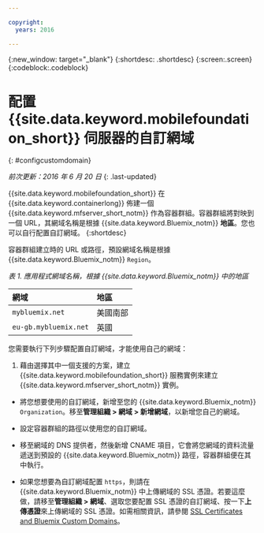 ```yaml
---

copyright:
  years: 2016

---
```


{:new_window: target="_blank"}
{:shortdesc: .shortdesc}
{:screen:.screen}
{:codeblock:.codeblock}

# 配置 {{site.data.keyword.mobilefoundation_short}} 伺服器的自訂網域
{: #configcustomdomain}

*前次更新：2016 年 6 月 20 日*
{: .last-updated}

{{site.data.keyword.mobilefoundation_short}} 在 {{site.data.keyword.containerlong}} 佈建一個 {{site.data.keyword.mfserver_short_notm}} 作為容器群組。容器群組將對映到一個 URL，其網域名稱是根據 {{site.data.keyword.Bluemix_notm}} **地區**。您也可以自行配置自訂網域。
{:shortdesc}

容器群組建立時的 URL 或路徑，預設網域名稱是根據 {{site.data.keyword.Bluemix_notm}} `Region`。

*表 1. 應用程式網域名稱，根據 {{site.data.keyword.Bluemix_notm}} 中的地區*

  |網域 |  地區  |    
  |:----- | :----- |    
  |`mybluemix.net` | 美國南部 |    
  |`eu-gb.mybluemix.net` | 英國  |    

您需要執行下列步驟配置自訂網域，才能使用自己的網域：

1.	藉由選擇其中一個支援的方案，建立 {{site.data.keyword.mobilefoundation_short}} 服務實例來建立 {{site.data.keyword.mfserver_short_notm}} 實例。

+ 將您想要使用的自訂網域，新增至您的 {{site.data.keyword.Bluemix_notm}} `Organization`。移至**管理組織 > 網域 > 新增網域**，以新增您自己的網域。

+ 設定容器群組的路徑以使用您的自訂網域。

+ 移至網域的 DNS 提供者，然後新增 CNAME 項目，它會將您網域的資料流量遞送到預設的 {{site.data.keyword.Bluemix_notm}} 路徑，容器群組便在其中執行。

+ 如果您想要為自訂網域配置 `https`，則請在 {{site.data.keyword.Bluemix_notm}} 中上傳網域的 SSL 憑證。若要這麼做，請移至**管理組織 > 網域**、選取您要配置 SSL 憑證的自訂網域、按一下**上傳憑證**來上傳網域的 SSL 憑證。如需相關資訊，請參閱 [SSL Certificates and Bluemix Custom Domains](https://developer.ibm.com/bluemix/2014/09/28/ssl-certificates-bluemix-custom-domains/)。

